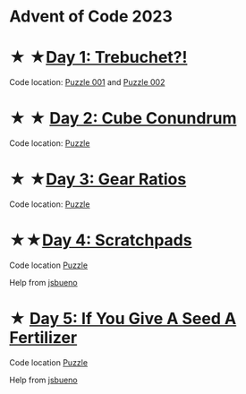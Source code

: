# Advent of Code 2023

# ★ ★[Day 1: Trebuchet?!](https://adventofcode.com/2023/day/1)
Code location: [Puzzle 001](codigo/puzzle_001.py) and [Puzzle 002](codigo/puzzle_002.py)

# ★ ★ [Day 2: Cube Conundrum](https://adventofcode.com/2023/day/2)
Code location: [Puzzle](codigo/day2.ipynb)

# ★ ★[Day 3: Gear Ratios](https://adventofcode.com/2023/day/3)
Code location: [Puzzle](codigo/day3.ipynb)

# ★★[Day 4: Scratchpads](https://adventofcode.com/2023/day/4)
Code location [Puzzle](codigo/day4.ipynb)

Help from [jsbueno](https://www.youtube.com/watch?v=nINYp6Rzpj8)


# ★ [Day 5: If You Give A Seed A Fertilizer](https://adventofcode.com/2023/day/5)
Code location [Puzzle](codigo/day5.ipynb)

Help from [jsbueno](https://www.youtube.com/watch?v=GvgH3P5eQIM)
